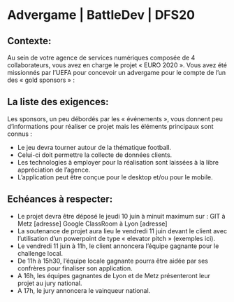 # Advergame | BattleDev | DFS20

## Contexte:
Au sein de votre agence de services numériques composée de 4 collaborateurs, vous avez en charge le
projet « EURO 2020 ». Vous avez été missionnés par l’UEFA pour concevoir un advergame pour le compte
de l’un des « gold sponsors » :

## La liste des exigences:
Les sponsors, un peu débordés par les « événements », vous donnent peu d’informations pour réaliser ce
projet mais les éléments principaux sont connus :
- Le jeu devra tourner autour de la thématique football.
- Celui-ci doit permettre la collecte de données clients.
- Les technologies à employer pour la réalisation sont laissées à la libre appréciation de l’agence.
- L’application peut être conçue pour le desktop et/ou pour le mobile.

## Echéances à respecter:
- Le projet devra être déposé le jeudi 10 juin à minuit maximum sur :
GIT à Metz [adresse]
Google ClassRoom à Lyon [adresse]
- La soutenance de projet aura lieu le vendredi 11 juin devant le client avec l’utilisation d’un
powerpoint de type « elevator pitch » (exemples ici).
- Le vendredi 11 juin à 11h, le client annoncera l’équipe gagnante pour le challenge local.
- De 11h à 15h30, l’équipe locale gagnante pourra être aidée par ses confrères pour finaliser son
application.
- A 16h, les équipes gagnantes de Lyon et de Metz présenteront leur projet au jury national.
- A 17h, le jury annoncera le vainqueur national.
